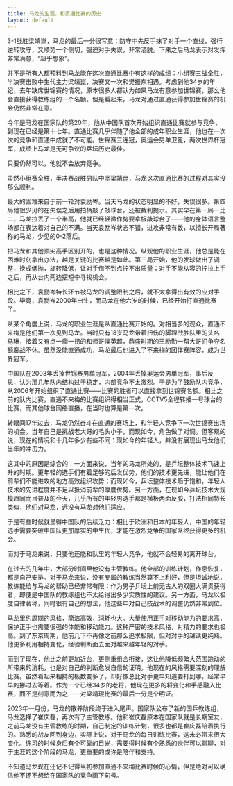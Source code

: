 ```yaml
---
title: 马龙的生涯，和直通比赛的历史
layout: default
---
```


3-1战胜梁靖崑，马龙的最后一分很写意：防守中先反手抹了对手一个直线，强行逆转攻守，又顺势一个侧切，强迫对手失误，非常洒脱。下来之后马龙表示对发挥非常满意，“超乎想象”。

并不是所有人都预料到马龙能在这次直通比赛中有这样的成绩：小组赛三战全胜，半决赛击败中生代主力梁靖崑，决赛又一次和樊振东相遇。考虑到他34岁的年纪，去年缺席世锦赛的情况，原本很多人都认为如果马龙有意参加世锦赛，那么他会直接获得教练组的一个名额。但是看起来，马龙对通过直通获得参加世锦赛的机会仍然非常在意。

今年是马龙在国家队的第20年，他从中国队首次开始组织直通比赛就参与竞争，到现在已经是第十七年。直通比赛几乎伴随了他全部的成年职业生涯，他也在一次次的竞争和直通中成就了不可能。世锦赛三连冠，奥运会男单卫冕，两次世界杯冠军，成绩上马龙是无可争议的乒坛历史最佳。

只要仍然可以，他就不会放弃竞争。


虽然小组赛全胜，半决赛战胜男队中坚梁靖崑，马龙这次直通比赛的过程对其实没那么顺利。

最大的困难来自于前一轮对袁励岑。当天马龙的状态明显的不好，失误很多。第四局他很少见的在失误之后用拍柄敲了敲球台，还被裁判提示。其实早在第一局一比二，马龙拉丢了一个半高，他就已经轻微作势要拿板敲球台了——他的身体语言整场都在表达着对自己的不满。当天袁励岑状态不错，进攻非常有数，以擅长开局著称的马龙，少见的0-2落后。

把马龙和其他顶尖高手区别开的，也是这种情况。纵观他的职业生涯，他总是能在困难时刻拿出办法，越是关键的比赛越是如此。第三局开始，他的发球做出了调整，换成低抛，旋转降低，让对手借不到点拧不出质量；对手不能从容的拧拉上手之后，再从台内两边摆短中寻找机会。

相比之下，袁励岑特长环节被马龙的调整限制之后，就不太拿得出有效的应对手段。毕竟，袁励岑2000年出生，而马龙在他六岁的时候，已经开始打直通比赛了。

从某个角度上说，马龙的职业生涯是从直通比赛开始的。对相当多的观众，直通不来梅是他们第一次见到马龙。当时只有18岁马龙带着扭伤的脚踝战胜队里的头名马琳，接着又有点一瘸一拐的和师哥侯英超，鼎盛时期的王励勤一帮大哥们争夺名额鏖战不休。虽然没能直通成功，马龙最后也进入了不来梅的团体赛阵容，成为世界冠军。

中国队在2003年丢掉世锦赛男单冠军，2004年丢掉奥运会男单冠军，事后反思，认为那几年队内结构过于稳定，内部竞争不太激烈。于是为了鼓励队内竞争，从2006年开始组织了直通比赛——比赛的胜者可以直接拿到世锦赛名额。相比之前的队内比赛，直通不来梅的比赛组织得相当正式，CCTV5全程转播一号球台的比赛，而其他球台网络直播，在当时也算是第一次。

转眼间17年过去，马龙仍然奋斗在直通的赛场上，和年轻人竞争下一次世锦赛出场的机会。当年自己是挑战老大哥的毛头小子，而现如今，角色做了对调。但客观的说，现在的情况和十几年多少有些不同：现如今的年轻人，并没有展现出马龙他们当年的冲击力。

这其中的原因是综合的：一方面来说，当年的马龙所处的，是乒坛整体技术飞速上升的时期。更年轻的选手们有着足够的后发优势，他们的技术更先进，能让他们在前辈们不能进攻的地方高效组织攻势；而现如今，乒坛整体技术趋于饱和，年轻人技术的先进程度并不足以抵消前辈的厚度优势。另一方面，在现如今乒坛技术大规模趋同而且普及的今天，几乎所有的年轻男选手都是横板两面反胶，打法相同特长类似，他们对马龙，远没有马龙对他们适应。

于是有些时候就显得中国队的后续乏力：相比于欧洲和日本的年轻人，中国的年轻选手需要突破中国队更加厚实的中生代，才能在激烈竞争的国家队终获得更多的机会。

而对于马龙来说，只要他还能和队里的年轻人竞争，他就不会轻易的离开球台。

在过去的几年中，大部分时间里他没有主管教练。他全部的训练计划，作息恢复，都是自己安排。对于马龙来说，没有专属的教练当然算不上利好，但是坦诚地说，教练能给与马龙的帮助已经非常有限：作为男子乒坛上前无古人的双圈大满贯获得者，即便是中国队的教练组也不太给得出多少实质性的建议。另一方面，马龙以极度自律著称，同时很有自己的想法，他这些年对自己技战术的调整仍然非常到位。

马龙里约周期的风格，简洁高效，消耗也大。大量使用正手对移动能力的要求高，保护正手也需要很强的体能和移动能力。这种严密的技术风格，对精力的要求也极高。到了东京周期，他前几下不再像之前那么追求极限，但对对手的越读更纯熟。他更多利用相持变化，经验判断面去面对越来越年轻的对手。

而到了现在，他比之前更加近台，更侧重组合衔接，这让他降低频繁大范围跑动的所带来的消耗，也是对自己的判断愈发自信的证明。他现在的风格需要深刻的理解比赛。虽然看起来相持的板数变多了，却好像总比对手更早知道要打到哪，经常早早的挪过去等着。作为一个已经34岁的老将，他现在更多的将变化和手感融入比赛，而不是刻意而为之——对梁靖琨比赛的最后一分是个明证。

2023年一月份，马龙的散养阶段终于进入尾声。国家队公布了新的国乒教练组，马龙选择了崔庆磊，再次有了主管教练。他和崔庆磊原本在国家队就是长期室友，之前马龙没有主管教练的时期，自己制定的训练计划，很多也都是崔庆磊陪着执行的。熟悉的战友回到身边，实际上说，对于马龙的每日训练比赛，这未必带来很大变化。练习的时候身后有个可靠的目光，需要得时候有个熟悉的伙伴可以聊聊，对于生涯的这个阶段的马龙，更重要的或许是陪伴和支持。

不知道马龙现在还记不记得当初参加直通不来梅比赛时候的心情，但是绝对可以确信他不还不想给在国家队的竞争画下句号。


